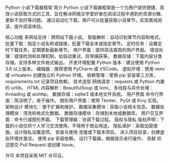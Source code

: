 Python 小说下载器框架
简介
Python 小说下载器框架是一个为用户提供便捷、高效小说获取方式的工具，旨在解决网络文学爱好者在阅读过程中遇到的资源分散、更新不及时等问题。 通过自动化下载，用户可以批量获取小说章节，实现离线阅读，提升阅读体验。

核心功能
多网站支持：跨网站下载小说。
智能解析：自动识别章节内容和格式。
批量下载：指定小说名称或链接，批量下载全本或指定章节。
定时任务：设置定时下载任务，定期更新最新章节。
用户界面：提供简洁直观的用户界面。
错误处理：错误检测和处理机制，如自动重试、异常捕获等。
数据存储：下载内容分类存储，支持多种文件格式输出。
开发环境配置
Python 版本：建议使用 Python 3.6 以上版本。
编辑器：推荐使用 PyCharm 或 VSCode。
虚拟环境：使用 venv 或 virtualenv 创建独立的 Python 环境。
依赖管理：使用 pip 安装第三方库，requirements.txt 记录项目依赖。
技术选型
网络请求：requests 或 Python 内置的 urllib。
HTML 内容解析：BeautifulSoup 或 lxml。
多线程与异步处理：threading 或 aiohttp。
数据存储：sqlite3 或本地文件系统。
用户界面
命令行界面：简洁明了，易于操作。
图形用户界面：使用 Tkinter、PyQt 或 Kivy 实现。
架构设计
模块化：便于扩展和维护。
数据采集模块：获取小说相关信息。
数据处理模块：清洗和格式化数据。
数据存储模块：存储到本地或数据库。
用户交互界面：命令行或图形界面。
下载管理器：协调下载过程。
版权与隐私
版权声明：下载的小说仅供个人学习交流使用，不得用于商业用途。
隐私保护：采取加密措施，设计隐私设置选项。
安装与使用
克隆或下载本项目。
进入项目目录，创建虚拟环境并激活。
使用 pip 安装依赖。
运行下载器，根据提示进行操作。
贡献
欢迎提交 Pull Request 或创建 Issue。

许可
本项目采用 MIT 许可证。

